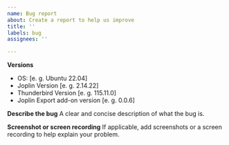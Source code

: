 ```yaml
---
name: Bug report
about: Create a report to help us improve
title: ''
labels: bug
assignees: ''

---
```


**Versions**
 - OS: [e. g. Ubuntu 22.04]
 - Joplin Version [e. g. 2.14.22]
 - Thunderbird Version [e. g. 115.11.0]
 - Joplin Export add-on version [e. g. 0.0.6]

**Describe the bug**
A clear and concise description of what the bug is.

**Screenshot or screen recording**
If applicable, add screenshots or a screen recording to help explain your problem.
